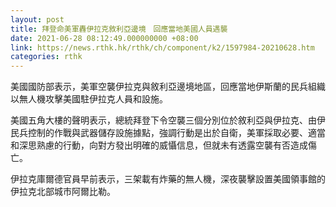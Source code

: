 ```yaml
---
layout: post
title: 拜登命美軍轟伊拉克敘利亞邊境　回應當地美國人員遇襲
date: 2021-06-28 08:12:49.000000000 +08:00
link: https://news.rthk.hk/rthk/ch/component/k2/1597984-20210628.htm
categories: rthk
---
```


美國國防部表示，美軍空襲伊拉克與敘利亞邊境地區，回應當地伊斯蘭的民兵組織以無人機攻擊美國駐伊拉克人員和設施。

美國五角大樓的聲明表示，總統拜登下令空襲三個分別位於敘利亞與伊拉克、由伊民兵控制的作戰與武器儲存設施據點，強調行動是出於自衛，美軍採取必要、適當和深思熟慮的行動，向對方發出明確的威懾信息，但就未有透露空襲有否造成傷亡。

伊拉克庫爾德官員早前表示，三架載有炸藥的無人機，深夜襲擊設置美國領事館的伊拉克北部城市阿爾比勒。

